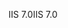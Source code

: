 <span data-ttu-id="a76a0-101">IIS 7.0</span><span class="sxs-lookup"><span data-stu-id="a76a0-101">IIS 7.0</span></span>